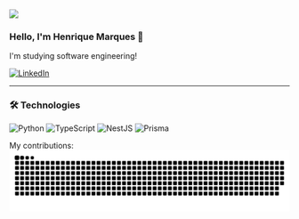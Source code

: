 <img align="center" src="https://github.com/LHenrique-Marques/LHenrique-Marques/assets/IMAGEM" />

### Hello, I'm Henrique Marques 👋

I'm studying software engineering!

[![LinkedIn](https://img.shields.io/badge/LinkedIn-blue?logo=linkedin)](www.linkedin.com/in/luis-henrique-marques-franque-flores-508ba126b)

---

### 🛠️ Technologies
![Python](https://img.shields.io/badge/Python-3776AB?style=for-the-badge&logo=python&logoColor=white)
![TypeScript](https://img.shields.io/badge/TypeScript-3178C6?style=for-the-badge&logo=typescript&logoColor=white)
![NestJS](https://img.shields.io/badge/NestJS-E0234E?style=for-the-badge&logo=nestjs&logoColor=white)
![Prisma](https://img.shields.io/badge/Prisma-2D3748?style=for-the-badge&logo=prisma&logoColor=white)

My contributions:
![Snake animation](https://github.com/LHenrique-Marques/LHenrique-Marques/blob/output/github-contribution-grid-snake.svg)

